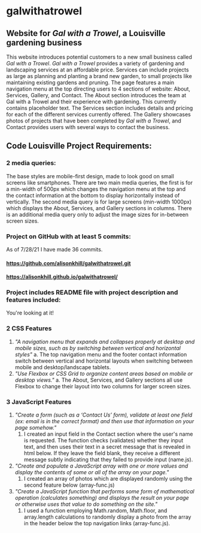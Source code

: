 # galwithatrowel
## Website for *Gal with a Trowel*, a Louisville gardening business

This website introduces potential customers to a new small business called *Gal with a Trowel*. *Gal with a Trowel* provides a variety of gardening and landscaping services at an affordable price. Services can include projects as large as planning and planting a brand new garden, to small projects like maintaining existing gardens and pruning. The page features a main navigation menu at the top directing users to 4 sections of website: About, Services, Gallery, and Contact. The About section introduces the team at Gal with a Trowel and their experience with gardening. This currently contains placeholder text. The Services section includes details and pricing for each of the different services currently offered. The Gallery showcases photos of projects that have been completed by *Gal with a Trowel*, and Contact provides users with several ways to contact the business.

## Code Louisville Project Requirements:

### 2 media queries:
The base styles are mobile-first design, made to look good on small screens like smartphones. There are two main media queries, the first is for a min-width of 500px which changes the navigation menu at the top and the contact information at the bottom to display horizontally instead of vertically. The second media query is for large screens (min-width 1000px) which displays the About, Services, and Gallery sections in columns. There is an additional media query only to adjust the image sizes for in-between screen sizes.

### Project on GitHub with at least 5 commits:
As of 7/28/21 I have made 36 commits.
#### https://github.com/alisonkhill/galwithatrowel.git
#### https://alisonkhill.github.io/galwithatrowel/

### Project includes README file with project description and features included:
You're looking at it!

### 2 CSS Features
1. *"A navigation menu that expands and collapses properly at desktop and mobile sizes, such as by switching between vertical and horizontal styles"*
    a. The top navigation menu and the footer contact information switch between vertical and horizontal layouts when switching between mobile and desktop/landscape tablets. 
2. *"Use Flexbox or CSS Grid to organize content areas based on mobile or desktop views."*
    a. The About, Services, and Gallery sections all use Flexbox to change their layout into two columns for larger screen sizes.

### 3 JavaScript Features
1. *"Create a form (such as a ‘Contact Us’ form), validate at least one field (ex: email is in the correct format) and then use that information on your page somehow."*
    1. I created an input field in the Contact section where the user's name is requested. The function checks (validates) whether they input text, and then uses their text in a secret message that is revealed in html below. If they leave the field blank, they receive a different message subtly indicating that they failed to provide input (name.js).
2. *"Create and populate a JavaScript array with one or more values and display the contents of some or all of the array on your page."*
    1. I created an array of photos which are displayed randomly using the second feature below (array-func.js)
3. *"Create a JavaScript function that performs some form of mathematical operation (calculates something) and displays the result on your page or otherwise uses that value to do something on the site."*
    1. I used a function employing Math.random, Math.floor, and array.length calculations to randomly display a photo from the array in the header below the top navigation links (array-func.js).
